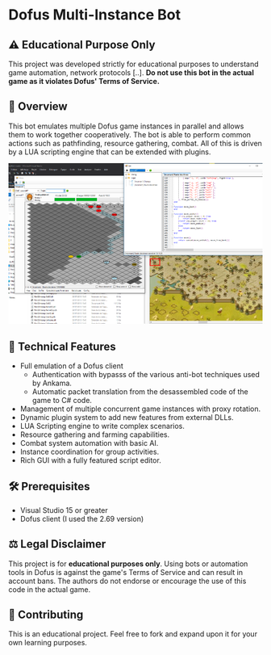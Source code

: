 # Dofus Multi-Instance Bot

## ⚠️ Educational Purpose Only
This project was developed strictly for educational purposes to understand game automation, network protocols [..]. **Do not use this bot in the actual game as it violates Dofus' Terms of Service.**

## 📖 Overview
This bot emulates multiple Dofus game instances in parallel and allows them to work together cooperatively. The bot is able to perform common actions such as pathfinding, resource gathering, combat. All of this is driven by a LUA scripting engine that can be extended with plugins.

![Global window and script editor](./pictures/pic_main.png)

## 🔧 Technical Features
- Full emulation of a Dofus client
    - Authentication with bypasss of the various anti-bot techniques used by Ankama.
    - Automatic packet translation from the desassembled code of the game  to C# code.
- Management of multiple concurrent game instances with proxy rotation.
- Dynamic plugin system to add new features from external DLLs.
- LUA Scripting engine to write complex scenarios.
- Resource gathering and farming capabilities.
- Combat system automation with basic AI.
- Instance coordination for group activities.
- Rich GUI with a fully featured script editor.

## 🛠️ Prerequisites
- Visual Studio 15 or greater
- Dofus client (I used the 2.69 version)

## ⚖️ Legal Disclaimer
This project is for **educational purposes only**. Using bots or automation tools in Dofus is against the game's Terms of Service and can result in account bans. The authors do not endorse or encourage the use of this code in the actual game.

## 🤝 Contributing
This is an educational project. Feel free to fork and expand upon it for your own learning purposes.
